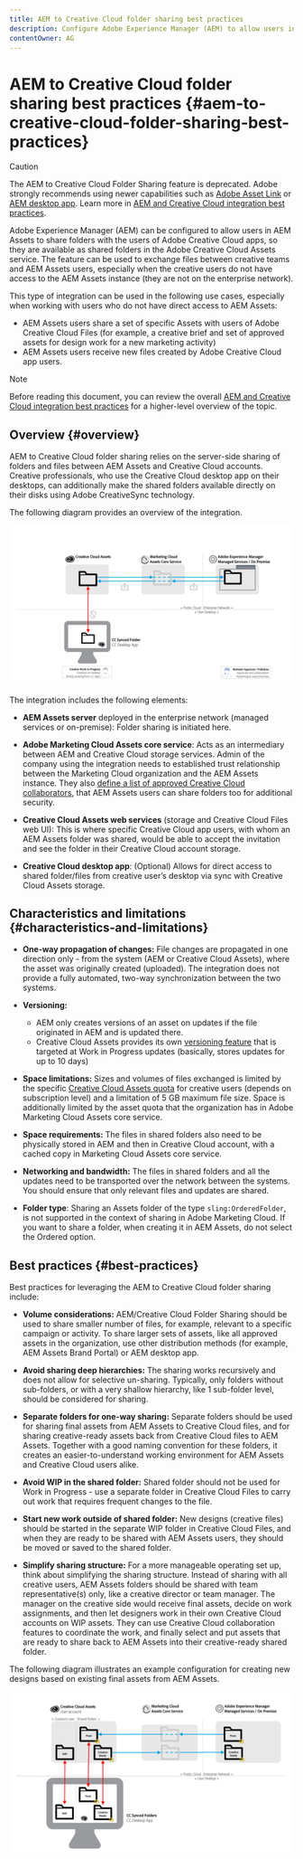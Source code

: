 ```yaml
---
title: AEM to Creative Cloud folder sharing best practices
description: Configure Adobe Experience Manager (AEM) to allow users in AEM Assets to exchange folders with Adobe Creative Cloud (CC) users.
contentOwner: AG
---
```


# AEM to Creative Cloud folder sharing best practices {#aem-to-creative-cloud-folder-sharing-best-practices}

>[!CAUTION]
>
>The AEM to Creative Cloud Folder Sharing feature is deprecated. Adobe strongly recommends using newer capabilities such as [Adobe Asset Link](https://helpx.adobe.com/enterprise/using/adobe-asset-link.html) or [AEM desktop app](https://helpx.adobe.com/experience-manager/desktop-app/aem-desktop-app.html). Learn more in [AEM and Creative Cloud integration best practices](/help/assets/aem-cc-integration-best-practices.md).

Adobe Experience Manager (AEM) can be configured to allow users in AEM Assets to share folders with the users of Adobe Creative Cloud apps, so they are available as shared folders in the Adobe Creative Cloud Assets service. The feature can be used to exchange files between creative teams and AEM Assets users, especially when the creative users do not have access to the AEM Assets instance (they are not on the enterprise network).

This type of integration can be used in the following use cases, especially when working with users who do not have direct access to AEM Assets:

* AEM Assets users share a set of specific Assets with users of Adobe Creative Cloud Files (for example, a creative brief and set of approved assets for design work for a new marketing activity)
* AEM Assets users receive new files created by Adobe Creative Cloud app users.

>[!NOTE]
>
>Before reading this document, you can review the overall [AEM and Creative Cloud integration best practices](/help/assets/aem-cc-integration-best-practices.md) for a higher-level overview of the topic.

## Overview {#overview}

AEM to Creative Cloud folder sharing relies on the server-side sharing of folders and files between AEM Assets and Creative Cloud accounts. Creative professionals, who use the Creative Cloud desktop app on their desktops, can additionally make the shared folders available directly on their disks using Adobe CreativeSync technology.

The following diagram provides an overview of the integration.

![chlimage_1-179](assets/chlimage_1-406.png)

The integration includes the following elements:

* **AEM Assets server** deployed in the enterprise network (managed services or on-premise): Folder sharing is initiated here.
* **Adobe Marketing Cloud Assets core service**: Acts as an intermediary between AEM and Creative Cloud storage services. Admin of the company using the integration needs to established trust relationship between the Marketing Cloud organization and the AEM Assets instance. They also [define a list of approved Creative Cloud collaborators](https://marketing.adobe.com/resources/help/en_US/mcloud/t_admin_add_cc_user.html), that AEM Assets users can share folders too for additional security.

* **Creative Cloud Assets web services** (storage and Creative Cloud Files web UI): This is where specific Creative Cloud app users, with whom an AEM Assets folder was shared, would be able to accept the invitation and see the folder in their Creative Cloud account storage.
* **Creative Cloud desktop app**: (Optional) Allows for direct access to shared folder/files from creative user’s desktop via sync with Creative Cloud Assets storage.

## Characteristics and limitations {#characteristics-and-limitations}

* **One-way propagation of changes:** File changes are propagated in one direction only - from the system (AEM or Creative Cloud Assets), where the asset was originally created (uploaded). The integration does not provide a fully automated, two-way synchronization between the two systems.
* **Versioning:**

  * AEM only creates versions of an asset on updates if the file originated in AEM and is updated there.
  * Creative Cloud Assets provides its own [versioning feature](https://helpx.adobe.com/creative-cloud/help/versioning-faq.html) that is targeted at Work in Progress updates (basically, stores updates for up to 10 days)

* **Space limitations:** Sizes and volumes of files exchanged is limited by the specific [Creative Cloud Assets quota](https://helpx.adobe.com/creative-cloud/kb/file-storage-quota.html) for creative users (depends on subscription level) and a limitation of 5 GB maximum file size. Space is additionally limited by the asset quota that the organization has in Adobe Marketing Cloud Assets core service.

* **Space requirements:** The files in shared folders also need to be physically stored in AEM and then in Creative Cloud account, with a cached copy in Marketing Cloud Assets core service.
* **Networking and bandwidth:** The files in shared folders and all the updates need to be transported over the network between the systems. You should ensure that only relevant files and updates are shared.
* **Folder type**: Sharing an Assets folder of the type `sling:OrderedFolder`, is not supported in the context of sharing in Adobe Marketing Cloud. If you want to share a folder, when creating it in AEM Assets, do not select the Ordered option.

## Best practices {#best-practices}

Best practices for leveraging the AEM to Creative Cloud folder sharing include:

* **Volume considerations:** AEM/Creative Cloud Folder Sharing should be used to share smaller number of files, for example, relevant to a specific campaign or activity. To share larger sets of assets, like all approved assets in the organization, use other distribution methods (for example, AEM Assets Brand Portal) or AEM desktop app.

* **Avoid sharing deep hierarchies:** The sharing works recursively and does not allow for selective un-sharing. Typically, only folders without sub-folders, or with a very shallow hierarchy, like 1 sub-folder level, should be considered for sharing.
* **Separate folders for one-way sharing:** Separate folders should be used for sharing final assets from AEM Assets to Creative Cloud files, and for sharing creative-ready assets back from Creative Cloud files to AEM Assets. Together with a good naming convention for these folders, it creates an easier-to-understand working environment for AEM Assets and Creative Cloud users alike.
* **Avoid WIP in the shared folder:** Shared folder should not be used for Work in Progress - use a separate folder in Creative Cloud Files to carry out work that requires frequent changes to the file.
* **Start new work outside of shared folder:** New designs (creative files) should be started in the separate WIP folder in Creative Cloud Files, and when they are ready to be shared with AEM Assets users, they should be moved or saved to the shared folder.
* **Simplify sharing structure:** For a more manageable operating set up, think about simplifying the sharing structure. Instead of sharing with all creative users, AEM Assets folders should be shared with team representative(s) only, like a creative director or team manager. The manager on the creative side would receive final assets, decide on work assignments, and then let designers work in their own Creative Cloud accounts on WIP assets. They can use Creative Cloud collaboration features to coordinate the work, and finally select and put assets that are ready to share back to AEM Assets into their creative-ready shared folder.

The following diagram illustrates an example configuration for creating new designs based on existing final assets from AEM Assets.

![chlimage_1-180](assets/chlimage_1-407.png)
